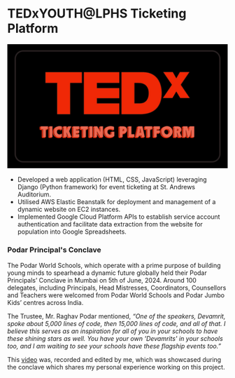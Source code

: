 # TEDxYOUTH@LPHS Ticketing Platform
![tedx](https://github.com/devamritbhat/tedxlphs/blob/master/build/static/build/tedx.jpg)
- Developed a web application (HTML, CSS, JavaScript) leveraging Django (Python framework) for event ticketing at St. Andrews Auditorium.
- Utilised AWS Elastic Beanstalk for deployment and management of a dynamic website on EC2 instances. 
- Implemented Google Cloud Platform APIs to establish service account authentication and facilitate data extraction from the website for population into Google Spreadsheets. 

### Podar Principal's Conclave
The Podar World Schools, which operate with a prime purpose of building young minds to spearhead a dynamic future globally held their Podar Principals’ Conclave in Mumbai on 5th of June, 2024. Around 100 delegates, including Principals, Head Mistresses, Coordinators, Counsellors and Teachers were welcomed from Podar World Schools and Podar Jumbo Kids’ centres across India.

The Trustee, Mr. Raghav Podar mentioned, _“One of the speakers, Devamrit, spoke about 5,000 lines of code, then 15,000 lines of code, and all of that.  I believe this serves as an inspiration for all of you in your schools to have these shining stars as well. You have your own 'Devamrits' in your schools too, and I am waiting to see your schools have these flagship events too.”_

This [video](https://drive.google.com/file/d/1_ZS6uVoAft43_vMYBqiBWTbz_JRwCWYg/view?usp=drive_link) was, recorded and edited by me, which was showcased during the conclave which shares my personal experience working on this project.
